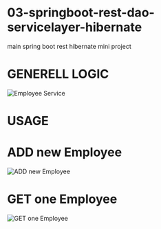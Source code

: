 # 03-springboot-rest-dao-servicelayer-hibernate
main spring boot rest hibernate mini project

# GENERELL LOGIC
![Employee Service](https://github.com/mustafa-senyuz/03-springboot-rest-dao-servicelayer-hibernate/assets/113122475/f57425d6-07e2-4a8c-bf8a-bf7c63244aa5)

# USAGE

# ADD new Employee
![ADD new Employee](https://github.com/mustafa-senyuz/03-springboot-rest-dao-servicelayer-hibernate/assets/113122475/5869d8ea-7a99-4aca-bc2b-4f645301efb9)

# GET one Employee
 ![GET one Employee](https://github.com/mustafa-senyuz/03-springboot-rest-dao-servicelayer-hibernate/assets/113122475/cdbb61da-a507-4baf-9b43-5973fc4bd475)


#
#
#
#
#















